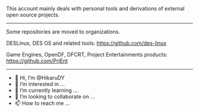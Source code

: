This account mainly deals with personal tools and derivations of external open source projects.

----

Some repositories are moved to organizations.

DESLinux, DES OS and related tools:
https://github.com/des-linux

Game Engines, OpenDF, DFCRT, Project Entertainments products:
https://github.com/PrjEnt

----

- 👋 Hi, I’m @HikaruDY
- 👀 I’m interested in ...
- 🌱 I’m currently learning ...
- 💞️ I’m looking to collaborate on ...
- 📫 How to reach me ...

<!---
HikaruDY/HikaruDY is a ✨ special ✨ repository because its `README.md` (this file) appears on your GitHub profile.
You can click the Preview link to take a look at your changes.
--->
